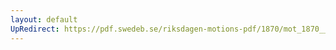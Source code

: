 ```yaml
---
layout: default
UpRedirect: https://pdf.swedeb.se/riksdagen-motions-pdf/1870/mot_1870__ak__00081/mot_1870__ak__00081_001.pdf
---
```

